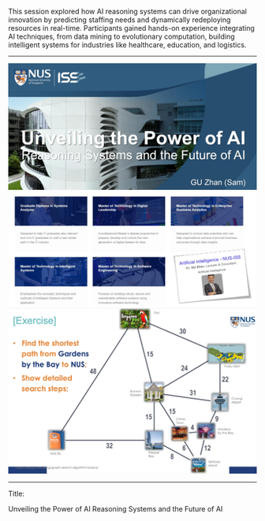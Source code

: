 This session explored how AI reasoning systems can drive organizational innovation by predicting staffing needs and dynamically redeploying resources in real-time. Participants gained hands-on experience integrating AI techniques, from data mining to evolutionary computation, building intelligent systems for industries like healthcare, education, and logistics.

---

![](sn001.png)
![](sn002.png)
![](sn003.png)

---

Title:

Unveiling the Power of AI Reasoning Systems and the Future of AI
